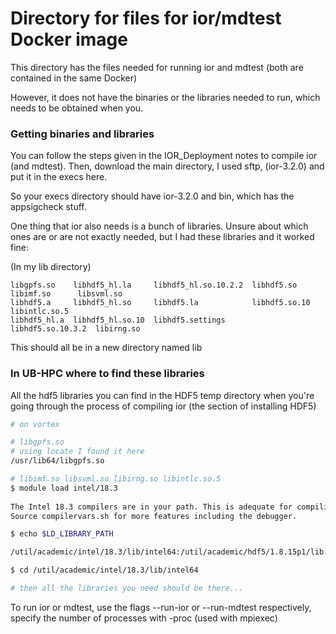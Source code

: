 # Directory for files for ior/mdtest Docker image

This directory has the files needed for running ior and mdtest (both are contained in the same Docker)

However, it does not have the binaries or the libraries needed to run, which needs to be obtained when you.

### Getting binaries and libraries
You can follow the steps given in the IOR\_Deployment notes to compile ior (and mdtest).
Then, download the main directory, I used sftp, (ior-3.2.0) and put it in the execs here.

So your execs directory should have ior-3.2.0 and bin, which has the appsigcheck stuff. 

One thing that ior also needs is a bunch of libraries. Unsure about which ones are or are not exactly needed, but I had these libraries and it worked fine:

(In my lib directory)
```text 
libgpfs.so    libhdf5_hl.la     libhdf5_hl.so.10.2.2  libhdf5.so         libimf.so      libsvml.so
libhdf5.a     libhdf5_hl.so     libhdf5.la            libhdf5.so.10      libintlc.so.5
libhdf5_hl.a  libhdf5_hl.so.10  libhdf5.settings      libhdf5.so.10.3.2  libirng.so
```
This should all be in a new directory named lib
### In UB-HPC where to find these libraries
All the hdf5 libraries you can find in the HDF5 temp directory when you're going through the process of compiling ior (the section of installing HDF5)

```bash
# on vortex

# libgpfs.so
# using locate I found it here
/usr/lib64/libgpfs.so

# libimf.so libsvml.so libirng.so libintlc.so.5
$ module load intel/18.3
 
The Intel 18.3 compilers are in your path. This is adequate for compiling and running most codes.
Source compilervars.sh for more features including the debugger. 

$ echo $LD_LIBRARY_PATH

/util/academic/intel/18.3/lib/intel64:/util/academic/hdf5/1.8.15p1/lib:/util/academic/intel/18.3/compilers_and_libraries_2018.3.222/linux/mpi/intel64/lib:/util/academic/intel/18.3/compilers_and_libraries_2018.3.222/linux/mpi/mic/lib

$ cd /util/academic/intel/18.3/lib/intel64

# then all the libraries you need should be there...
```

To run ior or mdtest, use the flags --run-ior or --run-mdtest respectively, specify the number of processes with -proc (used with mpiexec)




